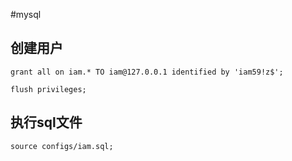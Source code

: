 #mysql

## 创建用户

```mysql
grant all on iam.* TO iam@127.0.0.1 identified by 'iam59!z$';

flush privileges;
```

## 执行sql文件

```mysql
source configs/iam.sql;
```

